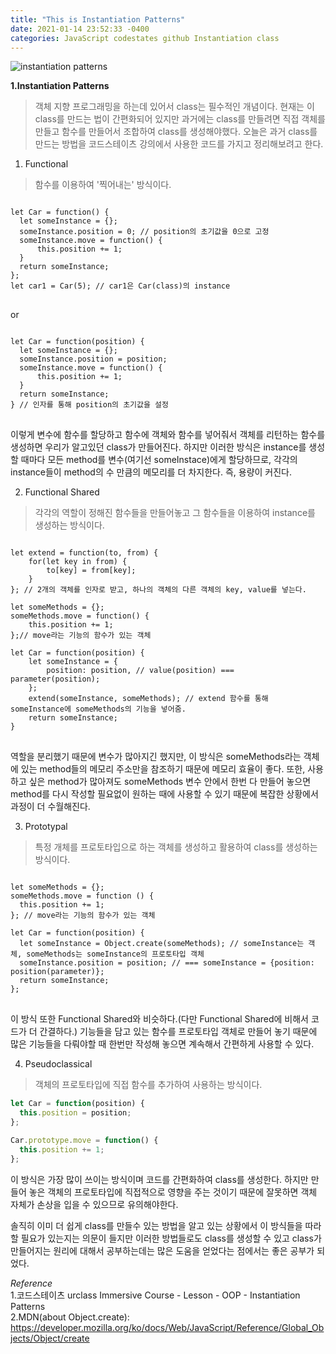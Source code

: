 ```yaml
---
title: "This is Instantiation Patterns"
date: 2021-01-14 23:52:33 -0400
categories: JavaScript codestates github Instantiation class
---
```

![instantiation patterns](https://user-images.githubusercontent.com/70124288/104607554-49ff9f00-56c4-11eb-800d-404096c40835.jpeg)

**1.Instantiation Patterns**
> 객체 지향 프로그래밍을 하는데 있어서 class는 필수적인 개념이다. 현재는 이 class를 만드는 법이 간편화되어 있지만 과거에는 class를 만들려면 직접 객체를 만들고 함수를 만들어서 조합하여 class를 생성해야했다. 오늘은 과거 class를 만드는 방법을 코드스테이츠 강의에서 사용한 코드를 가지고 정리해보려고 한다.  

1) Functional
> 함수를 이용하여 '찍어내는' 방식이다.
<pre>
<code>
let Car = function() {
  let someInstance = {};
  someInstance.position = 0; // position의 초기값을 0으로 고정
  someInstance.move = function() {
      this.position += 1;
  }
  return someInstance;
}; 
let car1 = Car(5); // car1은 Car(class)의 instance
</code>
</pre>
or
<pre>
<code>
let Car = function(position) {
  let someInstance = {};
  someInstance.position = position;
  someInstance.move = function() {
      this.position += 1;
  }
  return someInstance;
} // 인자를 통해 position의 초기값을 설정
</code>
</pre>
이렇게 변수에 함수를 할당하고 함수에 객체와 함수를 넣어줘서 객체를 리턴하는 함수를 생성하면 우리가 알고있던 class가 만들어진다. 하지만 이러한 방식은 instance를 생성할 때마다 모든 method를 변수(여기선 someInstace)에게 할당하므로, 각각의 instance들이 method의 수 만큼의 메모리를 더 차지한다. 즉, 용량이 커진다.
   
2) Functional Shared
> 각각의 역할이 정해진 함수들을 만들어놓고 그 함수들을 이용하여 instance를 생성하는 방식이다.
<pre>
<code>
let extend = function(to, from) {
    for(let key in from) {
        to[key] = from[key];
    }
}; // 2개의 객체를 인자로 받고, 하나의 객체의 다른 객체의 key, value를 넣는다.

let someMethods = {};
someMethods.move = function() {
    this.position += 1;
};// move라는 기능의 함수가 있는 객체

let Car = function(position) {
    let someInstance = {
        position: position, // value(position) === parameter(position);
    };
    extend(someInstance, someMethods); // extend 함수를 통해 someInstance에 someMethods의 기능을 넣어줌.
    return someInstance;
}
</code>
</pre>
역할을 분리했기 때문에 변수가 많아지긴 했지만, 이 방식은 someMethods라는 객체에 있는 method들의 메모리 주소만을 참조하기 때문에 메모리 효율이 좋다. 또한, 사용하고 싶은 method가 많아져도 someMethods 변수 안에서 한번 다 만들어 놓으면 method를 다시 작성할 필요없이 원하는 때에 사용할 수 있기 때문에 복잡한 상황에서 과정이 더 수월해진다.
   
3) Prototypal
> 특정 개체를 프로토타입으로 하는 객체를 생성하고 활용하여 class를 생성하는 방식이다.
<pre>
<code>
let someMethods = {};
someMethods.move = function () {
  this.position += 1;
}; // move라는 기능의 함수가 있는 객체

let Car = function(position) {
  let someInstance = Object.create(someMethods); // someInstance는 객체, someMethods는 someInstance의 프로토타입 객체
  someInstance.position = position; // === someInstance = {position: position(parameter)};
  return someInstance;
};
</code>
</pre>
이 방식 또한 Functional Shared와 비슷하다.(다만 Functional Shared에 비해서 코드가 더 간결하다.) 기능들을 담고 있는 함수를 프로토타입 객체로 만들어 놓기 때문에 많은 기능들을 다뤄야할 때 한번만 작성해 놓으면 계속해서 간편하게 사용할 수 있다.
   
4) Pseudoclassical
> 객체의 프로토타입에 직접 함수를 추가하여 사용하는 방식이다.
```js
let Car = function(position) {
  this.position = position;
};

Car.prototype.move = function() {
  this.position += 1;
};
```
이 방식은 가장 많이 쓰이는 방식이며 코드를 간편화하여 class를 생성한다. 하지만 만들어 놓은 객체의 프로토타입에 직접적으로 영향을 주는 것이기 때문에 잘못하면 객체 자체가 손상을 입을 수 있으므로 유의해야한다.   
   
솔직히 이미 더 쉽게 class를 만들수 있는 방법을 알고 있는 상황에서 이 방식들을 따라할 필요가 있는지는 의문이 들지만 이러한 방법들로도 class를 생성할 수 있고 class가 만들어지는 원리에 대해서 공부하는데는 많은 도움을 얻었다는 점에서는 좋은 공부가 되었다.   

*Reference*   
1.코드스테이츠 urclass Immersive Course - Lesson - OOP - Instantiation Patterns   
2.MDN(about Object.create): <https://developer.mozilla.org/ko/docs/Web/JavaScript/Reference/Global_Objects/Object/create>